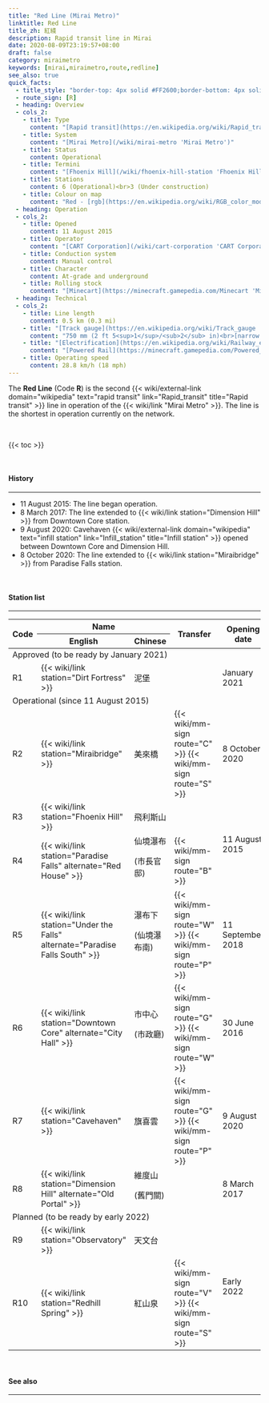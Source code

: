 ```yaml
---
title: "Red Line (Mirai Metro)"
linktitle: Red Line
title_zh: 紅綫
description: Rapid transit line in Mirai
date: 2020-08-09T23:19:57+08:00
draft: false
category: miraimetro
keywords: [mirai,miraimetro,route,redline]
see_also: true
quick_facts:
  - title_style: "border-top: 4px solid #FF2600;border-bottom: 4px solid #FF2600;padding:2px 0;"
  - route_sign: [R]
  - heading: Overview
  - cols_2:
    - title: Type
      content: "[Rapid transit](https://en.wikipedia.org/wiki/Rapid_transit 'Wikipedia: Rapid transit')"
    - title: System
      content: "[Mirai Metro](/wiki/mirai-metro 'Mirai Metro')"
    - title: Status
      content: Operational
    - title: Termini
      content: "[Fhoenix Hill](/wiki/fhoenix-hill-station 'Fhoenix Hill station')<br>[Dimension Hill](/wiki/dimension-hill-station 'Dimension Hill station')"
    - title: Stations
      content: 6 (Operational)<br>3 (Under construction)
    - title: Colour on map
      content: "Red - [rgb](https://en.wikipedia.org/wiki/RGB_color_model 'RGB color model')(255,38,0)"
  - heading: Operation
  - cols_2:
    - title: Opened
      content: 11 August 2015
    - title: Operator
      content: "[CART Corporation](/wiki/cart-corporation 'CART Corporation')"
    - title: Conduction system
      content: Manual control
    - title: Character
      content: At-grade and underground
    - title: Rolling stock
      content: "[Minecart](https://minecraft.gamepedia.com/Minecart 'Minecart')<br>(Red [Concrete](https://minecraft.gamepedia.com/Concrete 'Concrete'))"
  - heading: Technical
  - cols_2:
    - title: Line length
      content: 0.5 km (0.3 mi)
    - title: "[Track gauge](https://en.wikipedia.org/wiki/Track_gauge 'Wikipedia: Track gauge')"
      content: "750 mm (2 ft ​5<sup>1</sup>/<sub>2</sub> in)<br>[narrow gauge](https://en.wikipedia.org/wiki/Narrow-gauge_railway 'Wikipedia: Narrow-gauge railway')"
    - title: "[Electrification](https://en.wikipedia.org/wiki/Railway_electrification_system 'Wikipedia: Railway electrification system')"
      content: "[Powered Rail](https://minecraft.gamepedia.com/Powered_Rail 'Minecraft Wiki: Powered Rail')"
    - title: Operating speed
      content: 28.8 km/h (18 mph)
---
```


The **Red Line** (Code **R**) is the second {{< wiki/external-link domain="wikipedia" text="rapid transit" link="Rapid_transit" title="Rapid transit" >}} line in operation of the {{< wiki/link "Mirai Metro" >}}. The line is the shortest in operation currently on the network.

<br>

{{< toc >}}

<br>

#### History

---

- 11 August 2015: The line began operation.
- 8 March 2017: The line extended to {{< wiki/link station="Dimension Hill" >}} from Downtown Core station.
- 9 August 2020: Cavehaven {{< wiki/external-link domain="wikipedia" text="infill station" link="Infill_station" title="Infill station" >}} opened between Downtown Core and Dimension Hill.
- 8 October 2020: The line extended to {{< wiki/link station="Miraibridge" >}} from Paradise Falls station.

<br>

#### Station list

---

<div class="table-responsive">
  <table class="table table-sm table-bordered table-800 text-center">
    <thead class="redline">
      <tr>
        <th rowspan="2">Code</th>
        <th colspan="2" class="border-bottom-0">Name</th>
        <th rowspan="2">Transfer</th>
        <th rowspan="2">Opening date</th>
        <th rowspan="2"><a href="/wiki/districts-of-mirai" class="text-white">District</a></th>
      </tr>
      <tr>
        <th>English</th>
        <th>Chinese</th>
      </tr>
    </thead>
    <tbody>
      <tr>
        <td colspan="8" class="alert-warning font-weight-bold">
          Approved <span class="small font-italic font-weight-bold">(to be ready by January 2021)</span>
        </td>
      </tr>
      <tr>
        <td>
          <span class="station-code station-code-sm station-code-rl rounded-circle">R1<span>
        </td>
        <td class="font-italic">{{< wiki/link station="Dirt Fortress" >}}</td>
        <td class="font-italic">泥堡</td>
        <td></td>
        <td>January 2021</td>
        <td>Big Snow</td>
      </tr>
      <tr>
        <td colspan="8" class="alert-success font-weight-bold">
          Operational <span class="small font-italic font-weight-bold">(since 11 August 2015)</span>
        </td>
      </tr>
      <tr>
        <td>
          <span class="station-code station-code-sm station-code-rl rounded-circle">R2<span>
        </td>
        <td>{{< wiki/link station="Miraibridge" >}}</td>
        <td>美來橋</td>
        <td>
          {{< wiki/mm-sign route="C" >}}
          {{< wiki/mm-sign route="S" >}}
        </td>
        <td>8 October 2020</td>
        <td rowspan="5">City Loop</td>
      </tr>
      <tr>
        <td>
          <span class="station-code station-code-sm station-code-rl rounded-circle">R3<span>
        </td>
        <td>{{< wiki/link station="Fhoenix Hill" >}}</td>
        <td>飛利斯山</td>
        <td></td>
        <td rowspan="2">11 August 2015</td>
      </tr>
      <tr>
        <td>
          <span class="station-code station-code-sm station-code-rl rounded-circle">R4<span>
        </td>
        <td>{{< wiki/link station="Paradise Falls" alternate="Red House" >}}</td>
        <td>仙境瀑布<p class="small mb-0">(市長官邸)</p></td>
        <td>
          {{< wiki/mm-sign route="B" >}}
        </td>
      </tr>
      <tr>
        <td>
          <span class="station-code station-code-sm station-code-rl rounded-circle">R5<span>
        </td>
        <td>{{< wiki/link station="Under the Falls" alternate="Paradise Falls South" >}}</td>
        <td>瀑布下<p class="small mb-0">(仙境瀑布南)</p></td>
        <td>
          {{< wiki/mm-sign route="W" >}}
          {{< wiki/mm-sign route="P" >}}
        <td>11 September 2018</td>
        </td>
      </tr>
      <tr>
        <td>
          <span class="station-code station-code-sm station-code-rl rounded-circle">R6<span>
        </td>
        <td>{{< wiki/link station="Downtown Core" alternate="City Hall" >}}</td>
        <td>市中心<p class="small mb-0">(市政廳)</p></td>
        <td>
          {{< wiki/mm-sign route="G" >}}
          {{< wiki/mm-sign route="W" >}}
        <td>30 June 2016</td>
        </td>
      </tr>
      <tr>
        <td>
          <span class="station-code station-code-sm station-code-rl rounded-circle">R7<span>
        </td>
        <td>{{< wiki/link station="Cavehaven" >}}</td>
        <td>旗喜雲</td>
        <td>
          {{< wiki/mm-sign route="G" >}}
          {{< wiki/mm-sign route="P" >}}
        </td>
        <td>9 August 2020</td>
        <td>Miraiya Valley</td>
      </tr>
      <tr>
        <td>
          <span class="station-code station-code-sm station-code-rl rounded-circle">R8<span>
        </td>
        <td>{{< wiki/link station="Dimension Hill" alternate="Old Portal" >}}</td>
        <td>維度山<p class="small mb-0">(舊門關)</p></td>
        <td></td>
        <td>8 March 2017</td>
        <td>Miraiya Highlands</td>
      </tr>
      <tr>
        <td colspan="8" class="alert-danger font-weight-bold">
          Planned <span class="small font-italic font-weight-bold">(to be ready by early 2022)</span>
        </td>
      </tr>
      <tr>
        <td>
          <span class="station-code station-code-sm station-code-rl rounded-circle">R9<span>
        </td>
        <td class="font-italic">{{< wiki/link station="Observatory" >}}</td>
        <td class="font-italic">天文台</td>
        <td></td>
        <td rowspan="2">Early 2022</td>
        <td>Miraiya Highlands</td>
      </tr>
      <tr>
        <td>
          <span class="station-code station-code-sm-dd station-code-rl rounded-circle">R10<span>
        </td>
        <td class="font-italic">{{< wiki/link station="Redhill Spring" >}}</td>
        <td class="font-italic">紅山泉</td>
        <td>
          {{< wiki/mm-sign route="V" >}}
          {{< wiki/mm-sign route="S" >}}
        </td>
        <td>Miraiya Valley</td>
      </tr>
    </tbody>
  </table>
</div>

<br>

#### See also

---